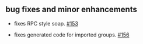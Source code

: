 ## bug fixes and minor enhancements
- fixes RPC style soap. [#153][153]
- fixes generated code for imported groups. [#156][156]

  [153]: https://github.com/eed3si9n/scalaxb/issues/153
  [156]: https://github.com/eed3si9n/scalaxb/issues/156
